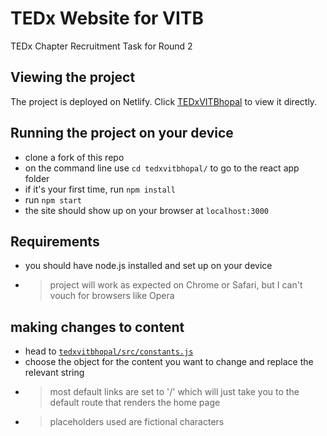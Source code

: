 # TEDx Website for VITB
TEDx Chapter Recruitment Task for Round 2

## Viewing the project
The project is deployed on Netlify. Click [TEDxVITBhopal](https://tedx-vitb-demo.netlify.app/) to view it directly.

## Running the project on your device
+ clone a fork of this repo
+ on the command line use ```cd tedxvitbhopal/``` to go to the react app folder
+ if it's your first time, run ```npm install```
+ run ```npm start```
+ the site should show up on your browser at ```localhost:3000```

## Requirements
+ you should have node.js installed and set up on your device
+ > project will work as expected on Chrome or Safari, but I can't vouch for browsers like Opera

## making changes to content
+ head to [```tedxvitbhopal/src/constants.js```](https://github.com/gitmank/Manomay_Kagalkar_21BCY10052_TEDx_Chapter_Web_and_App_Team/blob/b446bd66575f2e86d305833cc481f28736c268d0/tedxvitbhopal/src/constants.js)
+ choose the object for the content you want to change and replace the relevant string
+ > most default links are set to '/' which will just take you to the default route that renders the home page
+ > placeholders used are fictional characters
